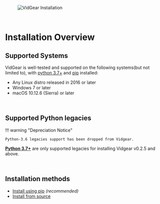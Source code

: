 <!--
===============================================
vidgear library source-code is deployed under the Apache 2.0 License:

Copyright (c) 2019 Abhishek Thakur(@abhiTronix) <abhi.una12@gmail.com>

Licensed under the Apache License, Version 2.0 (the "License");
you may not use this file except in compliance with the License.
You may obtain a copy of the License at

   http://www.apache.org/licenses/LICENSE-2.0

Unless required by applicable law or agreed to in writing, software
distributed under the License is distributed on an "AS IS" BASIS,
WITHOUT WARRANTIES OR CONDITIONS OF ANY KIND, either express or implied.
See the License for the specific language governing permissions and
limitations under the License.
===============================================
-->

<figure>
  <img src="../assets/images/installation.png" loading="lazy" alt="VidGear Installation" class="center"/>
</figure>

&emsp; 

# Installation Overview


## Supported Systems

VidGear is well-tested and supported on the following systems(but not limited to), with [python 3.7+](https://www.python.org/downloads/) and [pip](https://pip.pypa.io/en/stable/installing/#do-i-need-to-install-pip) installed:

* Any Linux distro released in 2016 or later
* Windows 7 or later
* macOS 10.12.6 (Sierra) or later

&thinsp;

## Supported Python legacies

!!! warning "Depreciation Notice"

    Python-3.6 legacies support has been dropped from Vidgear.

[**Python 3.7+**](https://www.python.org/downloads/) are only supported legacies for installing Vidgear v0.2.5 and above.

&thinsp;

## Installation methods

* [Install using pip](../installation/pip_install/) _(recommended)_
* [Install from source](../installation/source_install/)

&thinsp;